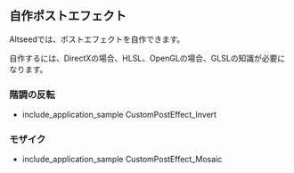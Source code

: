 ﻿
## 自作ポストエフェクト

Altseedでは、ポストエフェクトを自作できます。

自作するには、DirectXの場合、HLSL、OpenGLの場合、GLSLの知識が必要になります。

### 階調の反転

* include_application_sample CustomPostEffect_Invert

### モザイク

* include_application_sample CustomPostEffect_Mosaic
